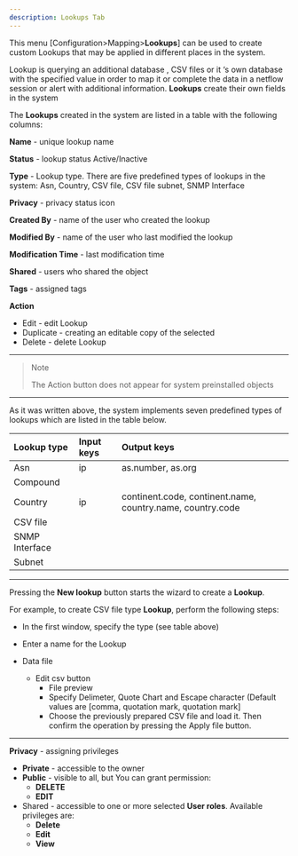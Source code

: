 ```yaml
---
description: Lookups Tab
---
```


This menu [Configuration>Mapping>**Lookups**] can be used to create custom Lookups that may be applied in different places in the system.

Lookup is querying an additional database , CSV files or it ‘s own database with the specified value in order to map it or complete the data in a netflow session or alert with additional information. **Lookups** create their own fields in the system

The **Lookups** created in the system are listed in a table with the following columns:

**Name** - unique lookup name

**Status** - lookup status Active/Inactive

**Type** - Lookup type. There are five predefined types of lookups in the system: Asn, Country, CSV file, CSV file subnet, SNMP Interface

**Privacy** - privacy status icon

**Created By** - name of the user who created the lookup

**Modified By** - name of the user who last modified the lookup

**Modification Time** - last modification time

**Shared** - users who shared the object

**Tags** - assigned tags

**Action** 

- Edit - edit Lookup
- Duplicate -  creating an editable copy of the selected
- Delete - delete Lookup

---

> Note
>
> The Action button does not appear for system preinstalled objects

---

As it was written above, the system implements seven predefined types of lookups which are listed in the table below.

| Lookup type    | Input keys | Output keys                                                |
| :------------- | :--------- | :--------------------------------------------------------- |
| Asn            | ip         | as.number, as.org                                          |
| Compound       |            |                                                            |
| Country        | ip         | continent.code, continent.name, country.name, country.code |
| CSV file       |            |                                                            |
| SNMP Interface |            |                                                            |
| Subnet         |            |                                                            |

---

Pressing the **New lookup** button starts the wizard to create a **Lookup**.

For example, to create CSV file type **Lookup**, perform the following steps:

- In the first window, specify the type (see table above)
- Enter a name for the Lookup
- Data file

  - Edit csv button 
    - File preview
    - Specify Delimeter, Quote Chart and Escape character (Default values are [comma, quotation mark, quotation mark]
    - Choose the previously prepared CSV file and load it. Then confirm the operation by pressing the Apply file button.

---

**Privacy** - assigning privileges 

- **Private** - accessible to the owner
- **Public** - visible to all, but You can grant permission:
  - **DELETE**
  - **EDIT**
- Shared - accessible to one or more selected **User roles**. Available privileges are:
  - **Delete**
  - **Edit**
  - **View**







